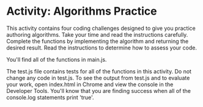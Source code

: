 # Activity: Algorithms Practice 

This activity contains four coding challenges designed to give you practice authoring algorithms. Take your time and read the instructions carefully. Complete the functions by implementing the algorithm and returning the desired result. Read the instructions to determine how to assess your code.

You'll find all of the functions in main.js.

The test.js file contains tests for all of the functions in this activity. Do not change any code in test.js. To see the output from test.js and to evaluate your work, open index.html in Chrome and view the console in the Developer Tools. You'll know that you are finding success when all of the console.log statements print 'true'.
